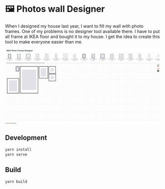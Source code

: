 # 🖼️ Photos wall Designer
When I designed my house last year, I want to fill my wall with photo frames. One of my problems is no designer tool available there. I have to put all frame at IKEA floor and bought it to my house. I get the idea to create this tool to make everyone easier than me.



![alt text](https://raw.githubusercontent.com/thangman22/photoframe-designer/master/screenshot.png "Screenshot")


## Development
```
yarn install
yarn serve
```
## Build
```
yarn build
```

